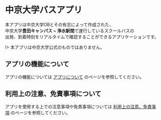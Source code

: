 # 中京大学バスアプリ

本アプリは中京大学OBとその有志によって作成された、  
中京大学**豊田キャンパス ~ 浄水駅間**で運行しているスクールバスの  
出発、到着時刻をリアルタイムで確認することができるアプリケーションです。

!> 本アプリは中京大学公式のものではありません。

## アプリの機能について
アプリの機能については [アプリについて](about.md) のページを参照してください。

## 利用上の注意、免責事項について
アプリを使用する上での注意事項や免責事項については [利用上の注意、免責事項](precautions.md) のページを参照してください。